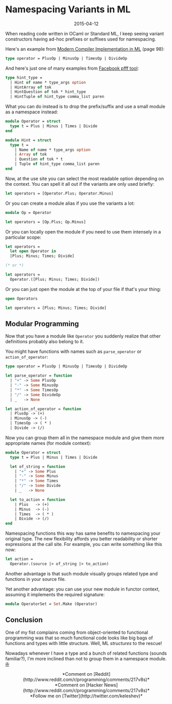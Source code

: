 Namespacing Variants in ML
==========================

<center>2015-04-12</center>

When reading code written in OCaml or Standard ML,
I keep seeing variant constructors having ad-hoc prefixes
or suffixes used for namespacing.

Here's an example from
[Modern Compiler Implementation in ML][Appel] (page 98):

[Appel]: http://www.amazon.com/Modern-Compiler-Implementation-Andrew-Appel/dp/0521607647

```ocaml
type operator = PlusOp | MinusOp | TimesOp | DivideOp
```

And here's just one of many examples from [Facebook pfff tool][pfff]:

[pfff]: https://github.com/facebook/pfff/blob/master/lang_php/parsing/ast_php.ml#L138

```ocaml
type hint_type =
  | Hint of name * type_args option
  | HintArray of tok
  | HintQuestion of tok * hint_type
  | HintTuple of hint_type comma_list paren
```

What you can do instead is to drop the prefix/suffix and use
a small module as a namespace instead:

```ocaml
module Operator = struct
  type t = Plus | Minus | Times | Divide
end
```

```ocaml
module Hint = struct
  type t =
    | Name of name * type_args option
    | Array of tok
    | Question of tok * t
    | Tuple of hint_type comma_list paren
end
```

Now, at the use site you can select the most readable option depending
on the context. You can spell it all out if the variants are only used
briefly:

```ocaml
let operators = [Operator.Plus; Operator.Minus]
```

Or you can create a module alias if you use the variants a lot:

```ocaml
module Op = Operator

let operators = [Op.Plus; Op.Minus]
```

Or you can locally open the module if you need to use them
intensely in a particular scope:

```ocaml
let operators =
  let open Operator in
  [Plus; Minus; Times; Divide]

(* or *)

let operators =
  Operator.([Plus; Minus; Times; Divide])
```

Or you can just open the module at the top of
your file if that's your thing:

```ocaml
open Operators

let operators = [Plus; Minus; Times; Divide]
```

Modular Programming
-------------------

Now that you have a module like `Operator` you
suddenly realize that other definitions probably also
belong to it.

You might have functions with names such as `parse_operator` or
`action_of_operator`:

```ocaml
type operator = PlusOp | MinusOp | TimesOp | DivideOp

let parse_operator = function
  | "+" -> Some PlusOp
  | "-" -> Some MinusOp
  | "*" -> Some TimesOp
  | "/" -> Some DivideOp
  | _   -> None

let action_of_operator = function
  | PlusOp -> (+)
  | MinusOp -> (-)
  | TimesOp -> ( * )
  | Divide -> (/)
```

Now you can group them all in the namespace module
and give them more appropriate names (for module context):

```ocaml
module Operator = struct
  type t = Plus | Minus | Times | Divide

  let of_string = function
    | "+" -> Some Plus
    | "-" -> Some Minus
    | "*" -> Some Times
    | "/" -> Some Divide
    | _   -> None

  let to_action = function
    | Plus   -> (+)
    | Minus  -> (-)
    | Times  -> ( * )
    | Divide -> (/)
end
```

Namespacing functions this way has same benefits to
namespacing your original type. The new flexibility
affords you better readability or shorter expressions
at the call site.
For example, you can write something like this now:

```ocaml
let action =
  Operator.(source |> of_string |> to_action)
```

Another advantage is that such module
visually groups related type and functions in your source
file.

Yet another advantage: you can use your new
module in functor context, assuming it implements
the required signature:

```ocaml
module OperatorSet = Set.Make (Operator)
```

Conclusion
----------

One of my fist complains coming from object-oriented to
functional programming was that so much functional code
looks like big bags of functions and types with little
structure. Well, ML *structures* to the rescue!

Nowadays whenever I have a type and a bunch of related functions
(sounds familiar?),
I'm more inclined than not
to group them in a namespace module. [&#9991;](/ "Home")

<center markdown="1">
*Comment on [Reddit](http://www.reddit.com/r/programming/comments/217v8s)*
<br/>
*Comment on [Hacker News](http://www.reddit.com/r/programming/comments/217v8s)*
<br/>
*Follow me on [Twitter](http://twitter.com/keleshev)*
</center>
